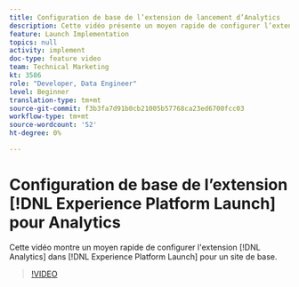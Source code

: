 ```yaml
---
title: Configuration de base de l’extension de lancement d’Analytics
description: Cette vidéo présente un moyen rapide de configurer l’extension Analytics dans Lancer pour un site de base.
feature: Launch Implementation
topics: null
activity: implement
doc-type: feature video
team: Technical Marketing
kt: 3586
role: "Developer, Data Engineer"
level: Beginner
translation-type: tm+mt
source-git-commit: f3b3fa7d91b0cb21005b57768ca23ed6700fcc03
workflow-type: tm+mt
source-wordcount: '52'
ht-degree: 0%

---
```



# Configuration de base de l’extension [!DNL Experience Platform Launch] pour Analytics

Cette vidéo montre un moyen rapide de configurer l&#39;extension [!DNL Analytics] dans [!DNL Experience Platform Launch] pour un site de base.

>[!VIDEO](https://video.tv.adobe.com/v/28751/?quality=12)
